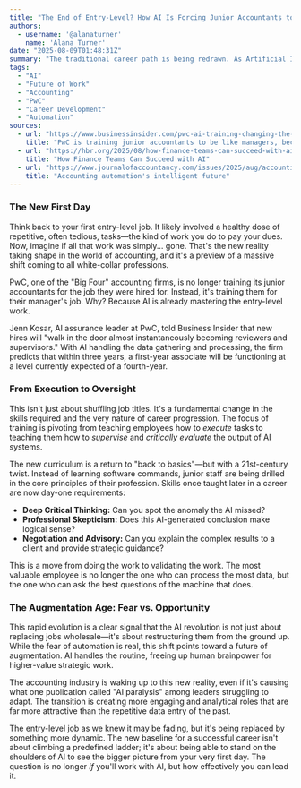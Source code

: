 ```yaml
---
title: "The End of Entry-Level? How AI Is Forcing Junior Accountants to Think Like Managers From Day One"
authors:
  - username: '@alanaturner'
    name: 'Alana Turner'
date: "2025-08-09T01:48:31Z"
summary: "The traditional career path is being redrawn. As Artificial Intelligence automates routine tasks, giants like PwC are radically changing how they train new hires. Forget years of grunt work; junior accountants are now being asked to become supervisors and strategic thinkers from the moment they walk in the door."
tags:
  - "AI"
  - "Future of Work"
  - "Accounting"
  - "PwC"
  - "Career Development"
  - "Automation"
sources:
  - url: "https://www.businessinsider.com/pwc-ai-training-changing-the-job-accountants-jenn-kosar-2025-8"
    title: "PwC is training junior accountants to be like managers, because AI is going to be doing the entry-level work"
  - url: "https://hbr.org/2025/08/how-finance-teams-can-succeed-with-ai?ab=HP-hero-latest-1"
    title: "How Finance Teams Can Succeed with AI"
  - url: "https://www.journalofaccountancy.com/issues/2025/aug/accounting-automations-intelligent-future/"
    title: "Accounting automation's intelligent future"
---
```


### The New First Day

Think back to your first entry-level job. It likely involved a healthy dose of repetitive, often tedious, tasks—the kind of work you do to pay your dues. Now, imagine if all that work was simply... gone. That's the new reality taking shape in the world of accounting, and it's a preview of a massive shift coming to all white-collar professions.

PwC, one of the "Big Four" accounting firms, is no longer training its junior accountants for the job they were hired for. Instead, it's training them for their manager's job. Why? Because AI is already mastering the entry-level work.

Jenn Kosar, AI assurance leader at PwC, told Business Insider that new hires will "walk in the door almost instantaneously becoming reviewers and supervisors." With AI handling the data gathering and processing, the firm predicts that within three years, a first-year associate will be functioning at a level currently expected of a fourth-year.

### From Execution to Oversight

This isn't just about shuffling job titles. It's a fundamental change in the skills required and the very nature of career progression. The focus of training is pivoting from teaching employees how to *execute* tasks to teaching them how to *supervise* and *critically evaluate* the output of AI systems.

The new curriculum is a return to "back to basics"—but with a 21st-century twist. Instead of learning software commands, junior staff are being drilled in the core principles of their profession. Skills once taught later in a career are now day-one requirements:

*   **Deep Critical Thinking:** Can you spot the anomaly the AI missed?
*   **Professional Skepticism:** Does this AI-generated conclusion make logical sense?
*   **Negotiation and Advisory:** Can you explain the complex results to a client and provide strategic guidance?

This is a move from doing the work to validating the work. The most valuable employee is no longer the one who can process the most data, but the one who can ask the best questions of the machine that does.

### The Augmentation Age: Fear vs. Opportunity

This rapid evolution is a clear signal that the AI revolution is not just about replacing jobs wholesale—it's about restructuring them from the ground up. While the fear of automation is real, this shift points toward a future of augmentation. AI handles the routine, freeing up human brainpower for higher-value strategic work.

The accounting industry is waking up to this new reality, even if it's causing what one publication called "AI paralysis" among leaders struggling to adapt. The transition is creating more engaging and analytical roles that are far more attractive than the repetitive data entry of the past.

The entry-level job as we knew it may be fading, but it's being replaced by something more dynamic. The new baseline for a successful career isn't about climbing a predefined ladder; it's about being able to stand on the shoulders of AI to see the bigger picture from your very first day. The question is no longer *if* you'll work with AI, but how effectively you can lead it.
